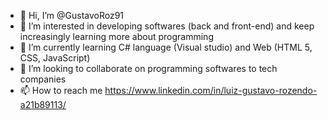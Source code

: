 - 👋 Hi, I’m @GustavoRoz91
- 👀 I’m interested in developing softwares (back and front-end) and keep increasingly learning more about programming
- 🌱 I’m currently learning C# language (Visual studio) and Web (HTML 5, CSS, JavaScript)
- 💞️ I’m looking to collaborate on programming softwares to tech companies
- 📫 How to reach me https://www.linkedin.com/in/luiz-gustavo-rozendo-a21b89113/

<!---
GustavoRoz91/GustavoRoz91 is a ✨ special ✨ repository because its `README.md` (this file) appears on your GitHub profile.
You can click the Preview link to take a look at your changes.
--->

